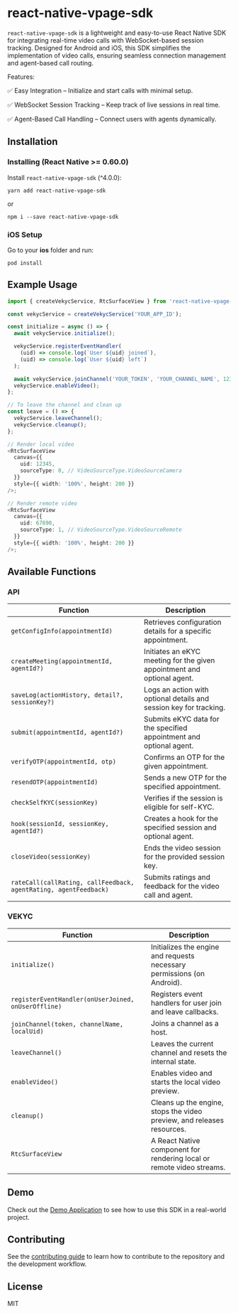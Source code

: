 # react-native-vpage-sdk

`react-native-vpage-sdk` is a lightweight and easy-to-use React Native SDK for integrating real-time video calls with WebSocket-based session tracking. Designed for Android and iOS, this SDK simplifies the implementation of video calls, ensuring seamless connection management and agent-based call routing.

Features:

✅ Easy Integration – Initialize and start calls with minimal setup.

✅ WebSocket Session Tracking – Keep track of live sessions in real time.

✅ Agent-Based Call Handling – Connect users with agents dynamically.

## Installation

### Installing (React Native >= 0.60.0)

Install `react-native-vpage-sdk` (^4.0.0):

```shell script
yarn add react-native-vpage-sdk
```

or

```shell script
npm i --save react-native-vpage-sdk
```

### iOS Setup

Go to your **ios** folder and run:

```shell script
pod install
```

## Example Usage

```typescript
import { createVekycService, RtcSurfaceView } from 'react-native-vpage-sdk';

const vekycService = createVekycService('YOUR_APP_ID');

const initialize = async () => {
  await vekycService.initialize();

  vekycService.registerEventHandler(
    (uid) => console.log(`User ${uid} joined`),
    (uid) => console.log(`User ${uid} left`)
  );

  await vekycService.joinChannel('YOUR_TOKEN', 'YOUR_CHANNEL_NAME', 12345, true);
  vekycService.enableVideo();
};

// To leave the channel and clean up
const leave = () => {
  vekycService.leaveChannel();
  vekycService.cleanup();
};

// Render local video
<RtcSurfaceView
  canvas={{
    uid: 12345,
    sourceType: 0, // VideoSourceType.VideoSourceCamera
  }}
  style={{ width: '100%', height: 200 }}
/>;

// Render remote video
<RtcSurfaceView
  canvas={{
    uid: 67890,
    sourceType: 1, // VideoSourceType.VideoSourceRemote
  }}
  style={{ width: '100%', height: 200 }}
/>;
```

## Available Functions

### API

| Function                                                         | Description                                                             |
|------------------------------------------------------------------|-------------------------------------------------------------------------|
| `getConfigInfo(appointmentId)`                                   | Retrieves configuration details for a specific appointment.             |
| `createMeeting(appointmentId, agentId?)`                         | Initiates an eKYC meeting for the given appointment and optional agent. |
| `saveLog(actionHistory, detail?, sessionKey?)`                   | Logs an action with optional details and session key for tracking.      |
| `submit(appointmentId, agentId?)`                                | Submits eKYC data for the specified appointment and optional agent.     |
| `verifyOTP(appointmentId, otp)`                                  | Confirms an OTP for the given appointment.                              |
| `resendOTP(appointmentId)`                                       | Sends a new OTP for the specified appointment.                          |
| `checkSelfKYC(sessionKey)`                                       | Verifies if the session is eligible for self-KYC.                       |
| `hook(sessionId, sessionKey, agentId?)`                          | Creates a hook for the specified session and optional agent.            |
| `closeVideo(sessionKey)`                                         | Ends the video session for the provided session key.                    |
| `rateCall(callRating, callFeedback, agentRating, agentFeedback)` | Submits ratings and feedback for the video call and agent.              |

### VEKYC

| Function                                            | Description                                                             |
|-----------------------------------------------------|-------------------------------------------------------------------------|
| `initialize()`                                      | Initializes the engine and requests necessary permissions (on Android). |
| `registerEventHandler(onUserJoined, onUserOffline)` | Registers event handlers for user join and leave callbacks.             |
| `joinChannel(token, channelName, localUid)`         | Joins a channel as a host.                                              |
| `leaveChannel()`                                    | Leaves the current channel and resets the internal state.               |
| `enableVideo()`                                     | Enables video and starts the local video preview.                       |
| `cleanup()`                                         | Cleans up the engine, stops the video preview, and releases resources.  |
| `RtcSurfaceView`                                    | A React Native component for rendering local or remote video streams.   |

## Demo

Check out the [Demo Application](https://github.com/Nerdya/my-video-app) to see how to use this SDK in a real-world project.

## Contributing

See the [contributing guide](CONTRIBUTING.md) to learn how to contribute to the repository and the development workflow.

## License

MIT
